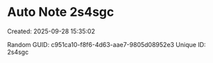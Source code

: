 ﻿# Auto Note 2s4sgc
Created: 2025-09-28 15:35:02

Random GUID: c951ca10-f8f6-4d63-aae7-9805d08952e3
Unique ID: 2s4sgc
